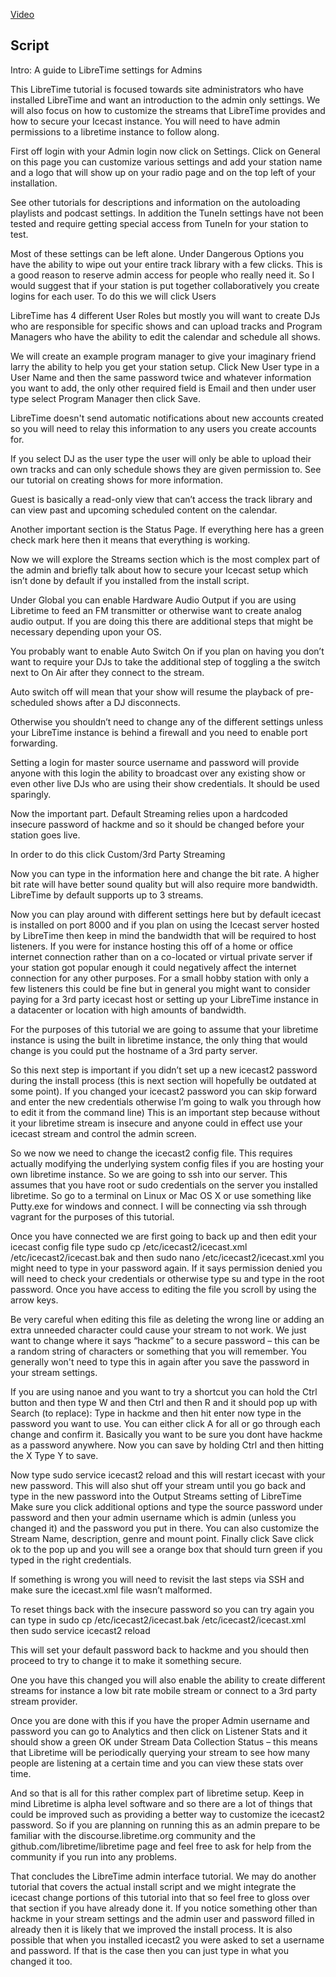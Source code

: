 [Video](https://youtu.be/TQ4mNfCw29I)

## Script

Intro: A guide to LibreTime settings for Admins

This LibreTime tutorial is focused towards site administrators who have installed LibreTime and want an introduction to the admin only settings. We will also focus on how to customize the streams that LibreTime provides and how to secure your Icecast instance. You will need to have admin permissions to a libretime instance to follow along.

First off login with your Admin login now click on Settings.
Click on General on this page you can customize various settings and add your station name and a logo that will show up on your radio page and on the top left of your installation.

See other tutorials for descriptions and information on the autoloading playlists and podcast settings.
In addition the TuneIn settings have not been tested and require getting special access from TuneIn for your station to test.

Most of these settings can be left alone. Under Dangerous Options you have the ability to wipe out your entire track library with a few clicks. This is a good reason to reserve admin access for people who really need it. So I would suggest that if your station is put together collaboratively you create logins for each user. To do this we will click Users

LibreTime has 4 different User Roles but mostly you will want to create DJs who are responsible for specific shows and can upload tracks and Program Managers who have the ability to edit the calendar and schedule all shows.

We will create an example program manager to give your imaginary friend larry the ability to help you get your station setup.
Click New User type in a User Name
and then the same password twice
and whatever information you want to add, the only other required field is Email and then under user type select Program Manager then click Save.

LibreTime doesn't send automatic notifications about new accounts created so you will need to relay this information to any users you create accounts for.

If you select DJ as the user type the user will only be able to upload their own tracks and can only schedule shows they are given permission to. See our tutorial on creating shows for more information.

Guest is basically a read-only view that can’t access the track library and can view past and upcoming scheduled content on the calendar.

Another important section is the Status Page.
If everything here has a green check mark here then it means that everything is working.

Now we will explore the Streams section which is the most complex part of the admin and briefly talk about how to secure your Icecast setup which isn’t done by default if you installed from the install script.

Under Global you can enable Hardware Audio Output if you are using Libretime to feed an FM transmitter or otherwise want to create analog audio output. If you are doing this there are additional steps that might be necessary depending upon your OS.

You probably want to enable Auto Switch On if you plan on having you don’t want to require your DJs to take the additional step of toggling a the switch next to On Air after they connect to the stream.

Auto switch off will mean that your show will resume the playback of pre-scheduled shows after a DJ disconnects.

Otherwise you shouldn’t need to change any of the different settings unless your LibreTime instance is behind a firewall and you need to enable port forwarding.

Setting a login for master source username and password will provide anyone with this login the ability to broadcast over any existing show or even other live DJs who are using their show credentials. It should be used sparingly.

Now the important part. Default Streaming relies upon a hardcoded insecure password of hackme and so it should be changed before your station goes live.

In order to do this click Custom/3rd Party Streaming

Now you can type in the information here and change the bit rate. A higher bit rate will have better sound quality but will also require more bandwidth. LibreTime by default supports up to 3 streams.

Now you can play around with different settings here but by default icecast is installed on port 8000 and if you plan on using the Icecast server hosted by LibreTime then keep in mind the bandwidth that will be required to host listeners. If you were for instance hosting this off of a home or office internet connection rather than on a co-located or virtual private server if your station got popular enough it could negatively affect the internet connection for any other purposes. For a small hobby station with only a few listeners this could be fine but in general you might want to consider paying for a 3rd party icecast host or setting up your LibreTime instance in a datacenter or location with high amounts of bandwidth.

For the purposes of this tutorial we are going to assume that your libretime instance is using the built in libretime instance, the only thing that would change is you could put the hostname of a 3rd party server.

So this next step is important if you didn’t set up a new icecast2 password during the install process (this is next section will hopefully be outdated at some point). If you changed your icecast2 password you can skip forward and enter the new credentials otherwise I’m going to walk you through how to edit it from the command line) This is an important step because without it your libretime stream is insecure and anyone could in effect use your icecast stream and control the admin screen.

So we now we need to change the icecast2 config file. This requires actually modifying the underlying system config files if you are hosting your own libretime instance. So we are going to ssh into our server. This assumes that you have root or sudo credentials on the server you installed libretime. So go to a terminal on Linux or Mac OS X or use something like Putty.exe for windows and connect.
I will be connecting via ssh through vagrant for the purposes of this tutorial.

Once you have connected we are first going to back up and then edit your icecast config file
type
sudo cp /etc/icecast2/icecast.xml /etc/icecast2/icecast.bak
and then
sudo nano /etc/icecast2/icecast.xml
you might need to type in your password again. If it says permission denied you will need to check your credentials or otherwise type su and type in the root password. Once you have access to editing the file you scroll by using the arrow keys.

Be very careful when editing this file as deleting the wrong line or adding an extra unneeded character could cause your stream to not work.
We just want to change where it says “hackme” to a secure password – this can be a random string of characters or something that you will remember. You generally won't need to type this in again after you save the password in your stream settings.

If you are using nanoe and you want to try a shortcut you can hold the Ctrl button and then type W and then Ctrl and then R and it should pop up with Search (to replace):
Type in hackme and then hit enter
now type in the password you want to use.
You can either click A for all or go through each change and confirm it. Basically you want to be sure you dont have hackme as a password anywhere.
Now you can save by holding Ctrl and then hitting the X
Type Y to save.

Now type
sudo service icecast2 reload
and this will restart icecast with your new password.
This will also shut off your stream until you go back and type in the new password into the Output Streams setting of LibreTime
Make sure you click additional options and type the source password under password and then your admin username which is admin (unless you changed it) and the password you put in there.
You can also customize the Stream Name, description, genre and mount point.
Finally click Save click ok to the pop up and
you will see a orange box that should turn green if you typed in the right credentials.

If something is wrong you will need to revisit the last steps via SSH and make sure the icecast.xml file wasn’t malformed.

To reset things back with the insecure password so you can try again you can type in
sudo cp /etc/icecast2/icecast.bak /etc/icecast2/icecast.xml
then
sudo service icecast2 reload

This will set your default password back to hackme and you should then proceed to try to change it to make it something secure.

One you have this changed you will also enable the ability to create different streams for instance a low bit rate mobile stream or connect to a 3rd party stream provider.

Once you are done with this if you have the proper Admin username and password you can go to Analytics and then click on Listener Stats and it should show a green OK under Stream Data Collection Status – this means that Libretime will be periodically querying your stream to see how many people are listening at a certain time and you can view these stats over time.

And so that is all for this rather complex part of libretime setup. Keep in mind Libretime is alpha level software and so there are a lot of things that could be improved such as providing a better way to customize the icecast2 password. So if you are planning on running this as an admin prepare to be familiar with the discourse.libretime.org community and the github.com/libretime/libretime page and feel free to ask for help from the community if you run into any problems.

That concludes the LibreTime admin interface tutorial. We may do another tutorial that covers the actual install script and we might integrate the icecast change portions of this tutorial into that so feel free to gloss over that section if you have already done it. If you notice something other than hackme in your stream settings and the admin user and password filled in already then it is likely that we improved the install process. It is also possible that when you installed icecast2 you were asked to set a username and password. If that is the case then you can just type in what you changed it too.
